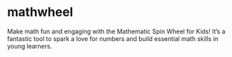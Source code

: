 # mathwheel
Make math fun and engaging with the Mathematic Spin Wheel for Kids! It’s a fantastic tool to spark a love for numbers and build essential math skills in young learners.
